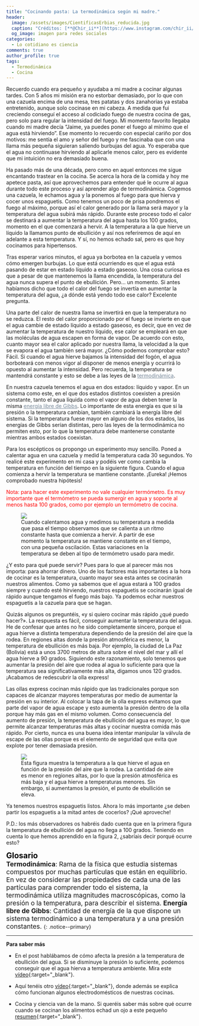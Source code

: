 ```yaml
---
title: "Cocinando pasta: La termodinámica según mi madre."
header:
  image: /assets/images/CientificasErbias_reducida.jpg
  caption: "Créditos: [**@Chir_ii**](https://www.instagram.com/chir_ii/?hl=en)"
  og_image: imagen para redes sociales
categories:
  - Lo cotidiano es ciencia
comments: true
author_profile: true
tags:
  - Termodinámica
  - Cocina
--- 
```


Recuerdo cuando era pequeño y ayudaba a mi madre a cocinar algunas tardes. Con 5 años mi misión era no estorbar demasiado, por lo que con una cazuela encima de una mesa, tres patatas y dos zanahorias ya estaba entretenido, aunque solo cocinase en mi cabeza. A medida que fui creciendo conseguí el acceso al codiciado fuego de nuestra cocina de gas, pero solo para regular la intensidad del fuego. Mi momento favorito llegaba cuando mi madre decía “Jaime, ya puedes poner el fuego al mínimo que el agua está hirviendo”. Ese momento lo recuerdo con especial cariño por dos motivos: me sentía el amo y señor del fuego y me fascinaba que con una llama más pequeña siguieran saliendo burbujas del agua. Yo esperaba que el agua no continuase hirviendo al aplicarle menos calor, pero es evidente que mi intuición no era demasiado buena.

Ha pasado más de una década, pero como en aquel entonces me sigue encantando trastear en la cocina. Se acerca la hora de la comida y hoy me apetece pasta, así que aprovechemos para entender qué le ocurre al agua durante todo este proceso y así aprender algo de termodinámica. Cogemos una cazuela, le echamos agua y la ponemos al fuego para que hierva y cocer unos espaguetis. Como tenemos un poco de prisa pondremos el fuego al máximo, porque así el calor generado por la llama será mayor y la temperatura del agua subirá más rápido. Durante este proceso todo el calor se destinará a aumentar la temperatura del agua hasta los 100 grados, momento en el que comenzará a hervir. A la temperatura a la que hierve un líquido la llamamos punto de ebullición y así nos referiremos de aquí en adelante a esta temperatura. Y sí, no hemos echado sal, pero es que hoy cocinamos para hipertensos.

Tras esperar varios minutos, el agua ya borbotea en la cazuela y vemos cómo emergen burbujas. Lo que está ocurriendo es que el agua está pasando de estar en estado líquido a estado gaseoso. Una cosa curiosa es que a pesar de que mantenemos la llama encendida, la temperatura del agua nunca supera el punto de ebullición. Pero... un momento. Si antes habíamos dicho que todo el calor del fuego se invertía en aumentar la temperatura del agua, ¿a dónde está yendo todo ese calor? Excelente pregunta. 

Una parte del calor de nuestra llama se invertirá en que la temperatura no se reduzca. El resto del calor proporcionado por el fuego se invierte en que el agua cambie de estado líquido a estado gaseoso, es decir, que en vez de aumentar la temperatura de nuestro líquido, ese calor se empleará en que las moléculas de agua escapen en forma de vapor. De acuerdo con esto, cuanto mayor sea el calor aplicado por nuestra llama, la velocidad a la que se evapora el agua también será mayor. ¿Cómo podemos comprobar esto? Fácil. Si cuando el agua hierve bajamos la intensidad del fogón, el agua borboteará con menos vigor al disponer de menos energía y ocurrirá lo opuesto al aumentar la intensidad. Pero recuerda, la temperatura se mantendrá constante y esto se debe a las leyes de la <a style="color:lightslategray" href="https://cientificaserbias.github.io/blog/lo%20cotidiano%20es%20ciencia/CocinandoPasta//index.html#target">termodinámica</a>.

En nuestra cazuela tenemos el agua en dos estados: líquido y vapor. En un sistema como este, en el que dos estados distintos coexisten a presión constante, tanto el agua líquida como el vapor de agua deben tener la misma <a style="color:lightslategray" href="https://cientificaserbias.github.io/blog/lo%20cotidiano%20es%20ciencia/CocinandoPasta//index.html#target">energía libre de Gibbs</a>. Lo importante de esta energía es que si la presión o la temperatura cambian, también cambiará la energía libre del sistema. Si la temperatura fuese mayor en alguno de los dos estados, las energías de Gibbs serían distintas, pero las leyes de la termodinámica no permiten esto, por lo que la temperatura debe mantenerse constante mientras ambos estados coexistan.

Para los escépticos os propongo un experimento muy sencillo. Poned a calentar agua en una cazuela y medid la temperatura cada 30 segundos. Yo realicé este experimento en mi casa y podéis ver como cambia la temperatura en función del tiempo en la siguiente figura. Cuando el agua comienza a hervir la temperatura se mantiene constante. ¡Eureka! ¡Hemos comprobado nuestra hipótesis!

<p style="color:red">Nota: para hacer este experimento no vale cualquier termómetro. Es muy importante que el termómetro se pueda sumergir en agua y soporte al menos hasta 100 grados, como por ejemplo un termómetro de cocina. </p>

<figure>
	<img src="{{ site.url }}{{ site.baseurl }}/assets/images/posts/2020-07-03-CocinandoPasta/Experimento_2.jpg"/>
	<figcaption> Cuando calentamos agua y medimos su temperatura a medida que pasa el tiempo observamos que se calienta a un ritmo constante hasta que comienza a hervir. A partir de ese momento la temperatura se mantiene constante en el tiempo, con una pequeña oscilación. Estas variaciones en la temperatura se deben al tipo de termómetro usado para medir.
</figcaption>
</figure>

¿Y esto para qué puede servir? Pues para lo que al parecer más nos importa: para ahorrar dinero. Uno de los factores más importantes a la hora de cocinar es la temperatura, cuanto mayor sea esta antes se cocinarán nuestros alimentos. Como ya sabemos que el agua estará a 100 grados siempre y cuando esté hirviendo, nuestros espaguetis se cocinarán igual de rápido aunque tengamos el fuego más bajo. Ya podemos echar nuestros espaguetis a la cazuela para que se hagan. 

Quizás algunos os preguntéis, «y si quiero cocinar más rápido ¿qué puedo hacer?». La respuesta es fácil, conseguir aumentar la temperatura del agua. He de confesar que antes no he sido completamente sincero, porque el agua hierve a distinta temperatura dependiendo de la presión del aire que la rodea. En regiones altas donde la presión atmosférica es menor, la temperatura de ebullición es más baja. Por ejemplo, la ciudad de La Paz (Bolivia) está a unos 3700 metros de altura sobre el nivel del mar y allí el agua hierve a 90 grados. Siguiendo este razonamiento, solo tenemos que aumentar la presión del aire que rodea al agua lo suficiente para que la temperatura sea significativamente más alta, digamos unos 120 grados. ¡Acabamos de redescubrir la olla express!

Las ollas express cocinan más rápido que las tradicionales porque son capaces de alcanzar mayores temperaturas por medio de aumentar la presión en su interior. Al colocar la tapa de la olla express evitamos que parte del vapor de agua escape y esto aumenta la presión dentro de la olla porque hay más gas en el mismo volumen. Como consecuencia del aumento de presión, la temperatura de ebullición del agua es mayor, lo que permite alcanzar temperaturas más altas y cocinar nuestra comida más rápido. Por cierto, nunca es una buena idea intentar manipular la válvula de escape de las ollas porque es el elemento de seguridad que evita que explote por tener demasiada presión.

<figure>
	<img src="{{ site.url }}{{ site.baseurl }}/assets/images/posts/2020-07-03-CocinandoPasta/Experimento_1.jpg"/>
	<figcaption> Esta figura muestra la temperatura a la que hierve el agua en función de la presión del aire que la rodea. La cantidad de aire es menor en regiones altas, por lo que la presión atmosférica es más baja y el agua hierve a temperaturas menores. Sin embargo, si aumentamos la presión, el punto de ebullición se eleva.</figcaption>
</figure>

Ya tenemos nuestros espaguetis listos. Ahora lo más importante ¿se deben partir los espaguetis a la mitad antes de cocerlos?
¡Qué aproveche!

P.D.: los más observadores os habréis dado cuenta que en la primera figura la temperatura de ebullición del agua no llega a 100 grados. Teniendo en cuenta lo que hemos aprendido en la figura 2, ¿sabríais decir porqué ocurre esto?

<span style="font-size:1.5em"><a id="target" style= "color:black"><b>Glosario</b></a></span>
&nbsp;   
<span style="font-size:1.25em">
**Termodinámica**: Rama de la física que estudia sistemas compuestos por muchas partículas que están en equilibrio. En vez de considerar las propiedades de cada una de las partículas para comprender todo el sistema, la termodinámica utiliza magnitudes macroscópicas, como la presión o la temperatura, para describir el sistema.
**Energía libre de Gibbs**: Cantidad de energía de la que dispone un sistema termodinámico a una temperatura y a una presión constantes.
</span>
{: .notice--primary}    

---
**Para saber más**

* En el post hablábamos de cómo afecta la presión a la temperatura de ebullición del agua. Si se disminuye la presión lo suficiente, podemos conseguir que el agua hierva a temperatura ambiente. Mira este [vídeo](https://www.youtube.com/watch?v=In7vZ0PkHZQ){:target="_blank"}.

* Aquí tenéis otro [vídeo](https://www.youtube.com/watch?v=VUlu2SgNYRI){:target="_blank"}, donde además se explica cómo funcionan algunos electrodomésticos de nuestras cocinas. 

* Cocina y ciencia van de la mano. Si queréis saber más sobre qué ocurre cuando se cocinan los alimentos echad un ojo a este pequeño [resumen](https://es.wikipedia.org/wiki/Cocci%C3%B3n_de_alimentos){:target="_blank"}.
